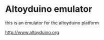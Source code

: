 Altoyduino emulator
===================

this is an emulator for the altoyduino platform

http://www.altoyduino.org
